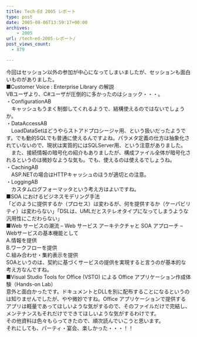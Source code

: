 ```yaml
---
title: Tech･Ed 2005 レポート
type: post
date: 2005-08-06T13:59:17+00:00
archives:
    - 2005
url: /tech･ed-2005-レポート/
post_views_count:
  - 879

---
```

今回はセッション以外の参加が中心になってしまいましたが、セッションも面白いものがありました。  
■Customer Voice : Enterprise Library の解説  
VBユーザより、C#ユーザが圧倒的に多かったのはショック・・・。  
・ConfigurationAB  
　キャッシュもうまく制御してくれるようで、結構使えるのではないでしょうか。  
・DataAccessAB  
　LoadDataSetはどうやらストアドプロシージャ用、という扱いだったようです。でも動的SQLでも普通に使えるんですよね。パラメタ定義の仕方は抽象化されていないので、現状は実質的にはSQLServer用、という注意がありました。  
　また、接続情報の暗号化の紹介もありましたが、構成ファイル全体が暗号化されるというのは微妙なような気も。でも、使えるのは使えるでしょうね。  
・CachingAB  
　ASP.NETの場合はHTTPキャッシュのほうが適切との注意。  
・LoggingAB  
　カスタムログフォーマッタという考え方はよいですね。  
■SOA におけるビジネスモデリング手法  
「どのように提供するか（プロセス）は変わるが、何を提供するか（ケーパビリティ）は変わらない」「DSLは、UMLだとステレオタイプになってしまうような汎用性にこだわらない」  
■Web サービスの潮流 &#8211; Web サービス アーキテクチャと SOA アプローチ &#8211;  
Webサービスの基本機能として  
A.情報を提供  
B.ワークフローを提供  
C.組み合わせ・集約表示を提供  
SOAというのは、契約に基づくサービスの提供を実現すると言うのが基本的な考え方なんですね。  
■Visual Studio Tools for Office (VSTO) による Office アプリケーション作成体験（Hands-on Lab）  
意外と面白かったです。ドキュメントとDLLを別に配布することになるというのは知りませんでしたが、やや微妙ですね。Office アプリケーションで提供するアプリは軽量であってほしいような気がするので、そのファイルだけで完結し、メンテナンスもそれだけでできてほしいような気がするわけです。  
その他資料は色々もらってきたので、順次読んでいこうと思います。  
それにしても、パーティ・宴会、楽しかった・・・！！
